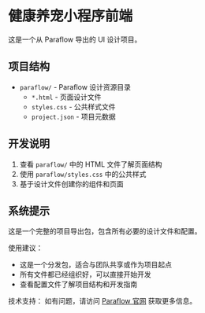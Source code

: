 # 健康养宠小程序前端

这是一个从 Paraflow 导出的 UI 设计项目。

## 项目结构

- `paraflow/` - Paraflow 设计资源目录
  - `*.html` - 页面设计文件
  - `styles.css` - 公共样式文件
  - `project.json` - 项目元数据

## 开发说明

1. 查看 `paraflow/` 中的 HTML 文件了解页面结构
2. 使用 `paraflow/styles.css` 中的公共样式
3. 基于设计文件创建你的组件和页面

## 系统提示

这是一个完整的项目导出包，包含所有必要的设计文件和配置。

使用建议：
- 这是一个分发包，适合与团队共享或作为项目起点
- 所有文件都已经组织好，可以直接开始开发
- 查看配置文件了解项目结构和开发指南

技术支持：
如有问题，请访问 [Paraflow 官网](https://paraflow.com) 获取更多信息。